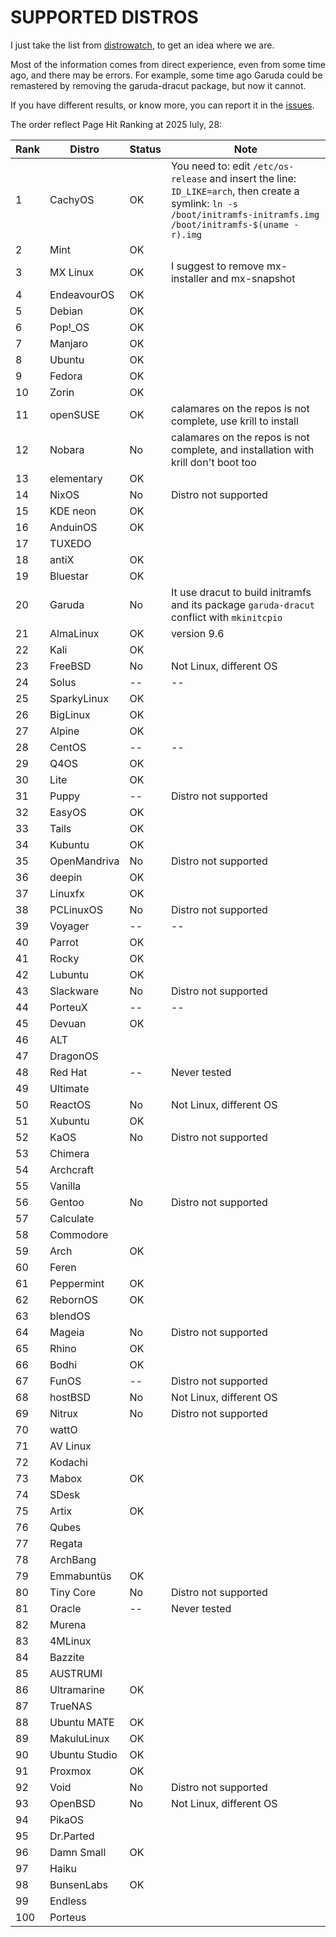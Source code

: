 # SUPPORTED DISTROS

I just take the list from [distrowatch](https://distrowatch.com/), to get an idea where we are.

Most of the information comes from direct experience, even from some time ago, and there may be errors. For example, some time ago Garuda could be remastered by removing the garuda-dracut package, but now it cannot.

If you have different results, or know more, you can report it in the [issues](https://github.com/pieroproietti/get-eggs/issues).


The order reflect Page Hit Ranking at 2025 luly, 28:

| Rank | Distro | Status | Note |
|------|--------|--------|------|
|   1 | CachyOS | OK| You need to: edit `/etc/os-release` and insert the line: `ID_LIKE=arch`, then create a symlink: `ln -s /boot/initramfs-initramfs.img /boot/initramfs-$(uname -r).img`|
|  2|Mint| OK|
|  3|MX Linux| OK| I suggest to remove mx-installer and mx-snapshot|
|  4|EndeavourOS|OK||
|  5|Debian|OK||
|  6|Pop!_OS|OK||
|  7|Manjaro|OK||
|  8|Ubuntu|OK||
|  9|Fedora|OK||
| 10|Zorin|OK||
| 11|openSUSE|OK| calamares on the repos is not complete, use krill to install|
| 12|Nobara|No| calamares on the repos is not complete, and installation with krill don't boot too|
| 13|elementary|OK||
| 14| NixOS|No|Distro not supported|
| 15|KDE neon|OK||
| 16|AnduinOS|OK||
| 17|TUXEDO|||
| 18|antiX|OK||
| 19|Bluestar|OK||
| 20|Garuda|No|It use dracut to build initramfs and its package `garuda-dracut` conflict with `mkinitcpio`|
| 21|AlmaLinux|OK|version 9.6|
| 22|Kali|OK||
| 23|FreeBSD|No|Not Linux, different OS|
| 24|Solus|--|--|
| 25|SparkyLinux|OK||
| 26|BigLinux|OK||
| 27|Alpine|OK||
| 28|CentOS|--|--|
| 29|Q4OS|OK||
| 30|Lite|OK||
| 31|Puppy|--|Distro not supported|
| 32|EasyOS|OK||
| 33|Tails|OK||
| 34|Kubuntu|OK||
| 35|OpenMandriva|No|Distro not supported|
| 36|deepin|OK||
| 37|Linuxfx|OK||
| 38|PCLinuxOS|No|Distro not supported|
| 39|Voyager|--|--|
| 40|Parrot|OK||
| 41|Rocky|OK||
| 42|Lubuntu|OK||
| 43|Slackware|No|Distro not supported|
| 44|PorteuX|--|--|
| 45|Devuan|OK||
| 46|ALT|||
| 47|DragonOS|||
| 48|Red Hat|--|Never tested|
| 49|Ultimate|||
| 50|ReactOS|No|Not Linux, different OS|
| 51|Xubuntu|OK||
| 52|KaOS|No|Distro not supported| 
| 53|Chimera|||
| 54|Archcraft
| 55|Vanilla|||
| 56|Gentoo|No|Distro not supported| 
| 57|Calculate|||
| 58|Commodore|||
| 59|Arch|OK||
| 60|Feren|||
| 61|Peppermint|OK||
| 62|RebornOS|OK||
| 63|blendOS|||
| 64| Mageia|No|Distro not supported|
| 65|Rhino|OK||
| 66|Bodhi|OK||
| 67|FunOS|--|Distro not supported|
| 68|hostBSD|No|Not Linux, different OS|
| 69|Nitrux|No|Distro not supported|
| 70|wattO|||
| 71|AV Linux|||
| 72|Kodachi|||
| 73|Mabox|OK||
| 74|SDesk|||
| 75|Artix|OK||
| 76|Qubes|||
| 77|Regata|||
| 78|ArchBang|||
| 79|Emmabuntüs|OK||
| 80|Tiny Core|No|Distro not supported|
| 81|Oracle|--|Never tested|
| 82|Murena|||
| 83|4MLinux|||
| 84|Bazzite|||
| 85|AUSTRUMI|||
| 86|Ultramarine|OK||
| 87|TrueNAS|||
| 88|Ubuntu MATE|OK||
| 89|MakuluLinux|OK||
| 90|Ubuntu Studio|OK||
| 91|Proxmox|OK||
| 92|Void|No|Distro not supported|
| 93|OpenBSD|No|Not Linux, different OS|
| 94|PikaOS|||
| 95|Dr.Parted|||
| 96|Damn Small|OK||
| 97|Haiku|||
| 98|BunsenLabs|OK||
| 99|Endless|||
|100|Porteus|||